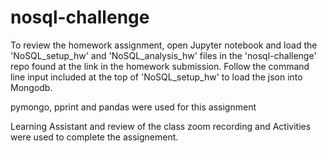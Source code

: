 # nosql-challenge

To review the homework assignment, open Jupyter notebook and load the 'NoSQL_setup_hw' and 'NoSQL_analysis_hw' files in the 'nosql-challenge' repo found at the link in the homework submission. Follow the command line input included at the top of 'NoSQL_setup_hw' to load the json into Mongodb. 

pymongo, pprint and pandas were used for this assignment

Learning Assistant and review of the class zoom recording and Activities were used to complete the assignement.